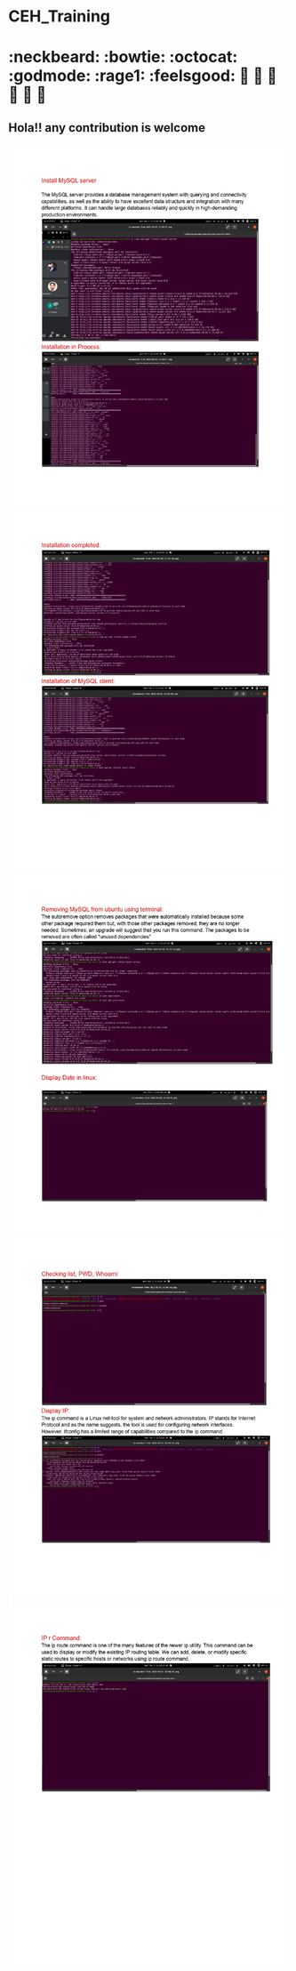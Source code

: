 # CEH_Training
# :neckbeard:	:bowtie: :octocat:	:godmode:	:rage1:	:feelsgood:	🙈 🙉 🙊 🦦 🦇 🐉
## Hola!! any contribution is welcome


<img src="https://github.com/rajeevranjancom/CEH_Training/blob/main/Day01%20Cmd/Task01_page-0001.jpg" style="max-width: 100%;" alt="Welcome images" />

<img src="https://github.com/rajeevranjancom/CEH_Training/blob/main/Day01%20Cmd/Task01_page-0002.jpg" style="max-width: 100%;" alt="Welcome images" />

<img src="https://github.com/rajeevranjancom/CEH_Training/blob/main/Day01%20Cmd/Task01_page-0003.jpg" style="max-width: 100%;" alt="Welcome images" />

<img src="https://github.com/rajeevranjancom/CEH_Training/blob/main/Day01%20Cmd/Task01_page-0004.jpg" style="max-width: 100%;" alt="Welcome images" />

<img src="https://github.com/rajeevranjancom/CEH_Training/blob/main/Day01%20Cmd/Task01_page-0005.jpg" style="max-width: 100%;" alt="Welcome images" />

